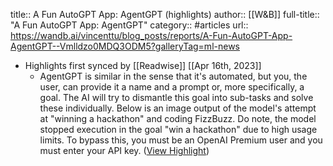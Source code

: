 title:: A Fun AutoGPT App: AgentGPT (highlights)
author:: [[W&B]]
full-title:: "A Fun AutoGPT App: AgentGPT"
category:: #articles
url:: https://wandb.ai/vincenttu/blog_posts/reports/A-Fun-AutoGPT-App-AgentGPT--Vmlldzo0MDQ3ODM5?galleryTag=ml-news

- Highlights first synced by [[Readwise]] [[Apr 16th, 2023]]
	- AgentGPT is similar in the sense that it's automated, but you, the user, can provide it a name and a prompt or, more specifically, a goal. The AI will try to dismantle this goal into sub-tasks and solve these individually. Below is an image output of the model's attempt at "winning a hackathon" and coding FizzBuzz. Do note, the model stopped execution in the goal "win a hackathon" due to high usage limits. To bypass this, you must be an OpenAI Premium user and you must enter your API key. ([View Highlight](https://read.readwise.io/read/01gy4dfyfcj3rgxkq2e5522xw8))